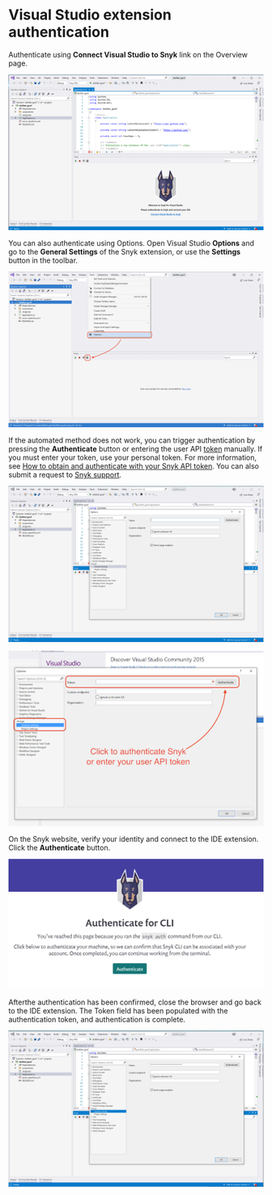 # Visual Studio extension authentication

Authenticate using **Connect Visual Studio to Snyk** link on the Overview page.

![Connect Visual Studio to Snyk](../../../.gitbook/assets/readme_image_2_4.png)

You can also authenticate using Options. Open Visual Studio **Options** and go to the **General Settings** of the Snyk extension, or use the **Settings** button in the toolbar.

![Options and settings button](../../../.gitbook/assets/readme_image_2_5.png)

If the automated method does not work, you can trigger authentication by pressing the **Authenticate** button or entering the user API [token](../../../snyk-api/rest-api/authentication-for-api/) manually. If you must enter your token, use your personal token. For more information, see [How to obtain and authenticate with your Snyk API token](../../../getting-started/how-to-obtain-and-authenticate-with-your-snyk-api-token.md). You can also submit a request to [Snyk support](https://snyk.zendesk.com/agent/dashboard).

![Token field and Authenticate button](../../../.gitbook/assets/readme_image_2_6.png)

![Click the  Authenticate button or enter your API token](../../../.gitbook/assets/install-5-a.png)

On the Snyk website, verify your identity and connect to the IDE extension. Click the **Authenticate** button.

![](../../../.gitbook/assets/install-6.png)

Afterthe authentication has been confirmed, close the browser and go back to the IDE extension. The Token field has been populated with the authentication token, and authentication is complete.

![Token filed populated with the authentication token](../../../.gitbook/assets/readme_image_2_8.png)

##
